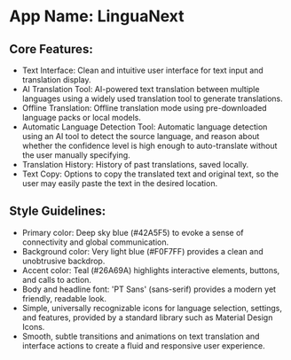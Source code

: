 # **App Name**: LinguaNext

## Core Features:

- Text Interface: Clean and intuitive user interface for text input and translation display.
- AI Translation Tool: AI-powered text translation between multiple languages using a widely used translation tool to generate translations.
- Offline Translation: Offline translation mode using pre-downloaded language packs or local models.
- Automatic Language Detection Tool: Automatic language detection using an AI tool to detect the source language, and reason about whether the confidence level is high enough to auto-translate without the user manually specifying.
- Translation History: History of past translations, saved locally.
- Text Copy: Options to copy the translated text and original text, so the user may easily paste the text in the desired location.

## Style Guidelines:

- Primary color: Deep sky blue (#42A5F5) to evoke a sense of connectivity and global communication.
- Background color: Very light blue (#F0F7FF) provides a clean and unobtrusive backdrop.
- Accent color: Teal (#26A69A) highlights interactive elements, buttons, and calls to action.
- Body and headline font: 'PT Sans' (sans-serif) provides a modern yet friendly, readable look.
- Simple, universally recognizable icons for language selection, settings, and features, provided by a standard library such as Material Design Icons.
- Smooth, subtle transitions and animations on text translation and interface actions to create a fluid and responsive user experience.